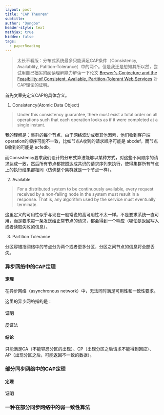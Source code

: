 ```yaml
---
layout: post
title: "CAP Theorem"
subtitle: 
author: "Dongbo"
header-style: text
mathjax: true
hidden: false
tags:
  - paperReading
---
```


> 太长不看版：分布式系统最多只能满足CAP条件（Consistency, Availablity, Patition-Tolerance）中的两个。但是我还是想知其所以然，尝试用自己拙劣的阅读理解能力解读一下论文 [Brewer's Conjecture and the Feasibility of Consistent, Available, Partition-Tolerant Web Services][1] 对CAP理论的证明。


首先文章先定义CAP的具体含义。

1. Consistency(Atomic Data Object)

>  Under this consistency guarantee, there must exist a total order on all operations such that each operation looks as if it were completed at a single instant.

我的理解是：集群的每个节点，由于网络波动或者其他因素，他们收到客户端operation的顺序可能不一致，比如节点A收到的请求顺序可能是 abcdef，而节点B收到的可能是 acfedb。  

而Consistency要求我们设计的分布式算法能够以某种方式，对这些不同顺序的请求达成一致，然后所有节点都按照达成共识的请求序列来执行，使得集群所有节点上的执行结果都相同（彷佛整个集群就是一个节点一样）。

2. Available

> For a distributed system to be continuously available, every request received by a non-failing node in the system must result in a response. That is, any algorithm used by the service must eventually terminate.

这里定义的可用性似乎与现在一般常说的高可用性不太一样。不是要求系统一直可用，而是要求每一条发送给正常节点的请求，都会得到一个响应（哪怕是返回写入或者读取失败的信息）。

3. Partition Tolerance

分区容错指网络中的节点分为两个或者更多分区，分区之间节点的信息将全部丢失。


### 异步网络中的CAP定理

#### 定理

在异步网络（asynchronous network）中，无法同时满足可用性和一致性要求。

这里的异步网络指的是：

#### 证明

反证法

#### 结论

只能满足CA（不能容忍分区的出现）、CP（出现分区之后请求不能得到回应）、AP（出现分区之后，可能返回不一致的数据）。


### 部分同步网络中的CAP定理

#### 定理


#### 证明


### 一种在部分同步网络中的弱一致性算法

[1]: https://dl.acm.org/doi/pdf/10.1145/564585.564601